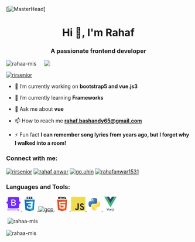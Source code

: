 [![MasterHead]([https://1.bp.blogspot.com/-7A4WynwLsM...](https://user-images.githubusercontent.com/66934377/223913733-deb1d974-787d-43c4-b60d-eff538aa161e.gif)
)]

<h1 align="center">Hi 👋, I'm Rahaf</h1>
<h3 align="center">A passionate frontend developer</h3>
<img align="right" width="400" src="[https://tenor.com/view/new-game-ahagon-umiko-programming-work-working-at-work-gif-13247664](https://res.cloudinary.com/practicaldev/image/fetch/s--O0u1bNHs--/c_limit%2Cf_auto%2Cfl_progressive%2Cq_66%2Cw_880/https://miro.medium.com/max/1400/0*PXf5ge7QCN9Ga_CL.gif)">

<p align="left"> <img src="https://komarev.com/ghpvc/?username=rahaa-mis&label=Profile%20views&color=0e75b6&style=flat" alt="rahaa-mis" /> </p>

<p align="left"> <a href="https://twitter.com/rirsenior" target="blank"><img src="https://img.shields.io/twitter/follow/rirsenior?logo=twitter&style=for-the-badge" alt="rirsenior" /></a> </p>

- 🔭 I’m currently working on **bootstrap5 and vue.js3**

- 🌱 I’m currently learning **Frameworks**

- 💬 Ask me about **vue**

- 📫 How to reach me **rahaf.bashandy65@gmail.com**

- ⚡ Fun fact **I can remember song lyrics from years ago, but I forget why I walked into a room!**

<h3 align="left">Connect with me:</h3>
<p align="left">
<a href="https://twitter.com/rirsenior" target="blank"><img align="center" src="https://raw.githubusercontent.com/rahuldkjain/github-profile-readme-generator/master/src/images/icons/Social/twitter.svg" alt="rirsenior" height="30" width="40" /></a>
<a href="https://linkedin.com/in/rahaf anwar" target="blank"><img align="center" src="https://raw.githubusercontent.com/rahuldkjain/github-profile-readme-generator/master/src/images/icons/Social/linked-in-alt.svg" alt="rahaf anwar" height="30" width="40" /></a>
<a href="https://instagram.com/go.uhin" target="blank"><img align="center" src="https://raw.githubusercontent.com/rahuldkjain/github-profile-readme-generator/master/src/images/icons/Social/instagram.svg" alt="go.uhin" height="30" width="40" /></a>
<a href="https://www.youtube.com/c/rahafanwar1531" target="blank"><img align="center" src="https://raw.githubusercontent.com/rahuldkjain/github-profile-readme-generator/master/src/images/icons/Social/youtube.svg" alt="rahafanwar1531" height="30" width="40" /></a>
</p>

<h3 align="left">Languages and Tools:</h3>
<p align="left"> <a href="https://getbootstrap.com" target="_blank" rel="noreferrer"> <img src="https://raw.githubusercontent.com/devicons/devicon/master/icons/bootstrap/bootstrap-plain-wordmark.svg" alt="bootstrap" width="40" height="40"/> </a> <a href="https://www.w3schools.com/css/" target="_blank" rel="noreferrer"> <img src="https://raw.githubusercontent.com/devicons/devicon/master/icons/css3/css3-original-wordmark.svg" alt="css3" width="40" height="40"/> </a> <a href="https://cloud.google.com" target="_blank" rel="noreferrer"> <img src="https://www.vectorlogo.zone/logos/google_cloud/google_cloud-icon.svg" alt="gcp" width="40" height="40"/> </a> <a href="https://www.w3.org/html/" target="_blank" rel="noreferrer"> <img src="https://raw.githubusercontent.com/devicons/devicon/master/icons/html5/html5-original-wordmark.svg" alt="html5" width="40" height="40"/> </a> <a href="https://developer.mozilla.org/en-US/docs/Web/JavaScript" target="_blank" rel="noreferrer"> <img src="https://raw.githubusercontent.com/devicons/devicon/master/icons/javascript/javascript-original.svg" alt="javascript" width="40" height="40"/> </a> <a href="https://www.python.org" target="_blank" rel="noreferrer"> <img src="https://raw.githubusercontent.com/devicons/devicon/master/icons/python/python-original.svg" alt="python" width="40" height="40"/> </a> <a href="https://vuejs.org/" target="_blank" rel="noreferrer"> <img src="https://raw.githubusercontent.com/devicons/devicon/master/icons/vuejs/vuejs-original-wordmark.svg" alt="vuejs" width="40" height="40"/> </a> </p>

<p>&nbsp;<img align="center" src="https://github-readme-stats.vercel.app/api?username=rahaa-mis&show_icons=true&locale=en" alt="rahaa-mis" /></p>

<p><img align="center" src="https://github-readme-streak-stats.herokuapp.com/?user=rahaa-mis&" alt="rahaa-mis" /></p>
